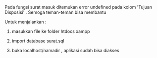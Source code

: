 
Pada fungsi surat masuk ditemukan error undefined pada kolom 'Tujuan Disposisi' . Semoga teman-teman bisa membantu




Untuk menjalankan :

1. masukkan file ke folder htdocs xampp

2. import database surat.sql

3. buka localhost/namadir , aplikasi sudah bisa diakses

